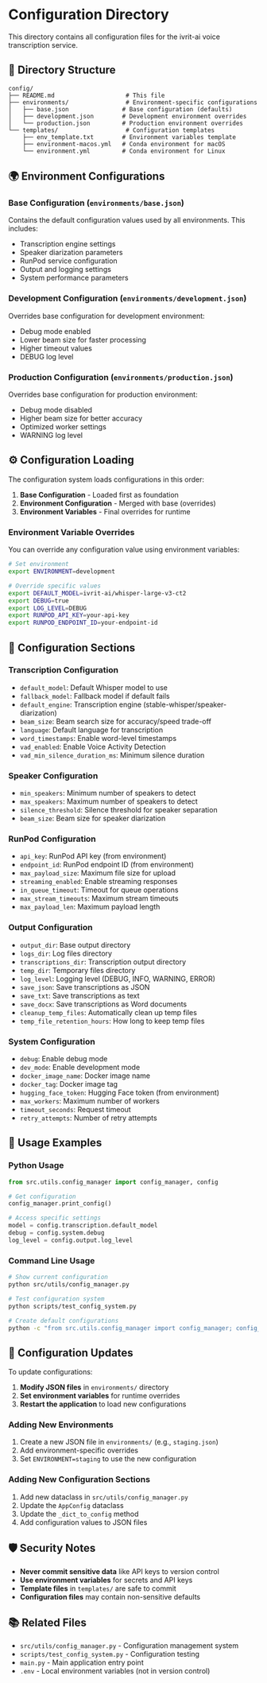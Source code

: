 # Configuration Directory

This directory contains all configuration files for the ivrit-ai voice transcription service.

## 📁 Directory Structure

```
config/
├── README.md                    # This file
├── environments/                # Environment-specific configurations
│   ├── base.json               # Base configuration (defaults)
│   ├── development.json        # Development environment overrides
│   └── production.json         # Production environment overrides
└── templates/                   # Configuration templates
    ├── env_template.txt        # Environment variables template
    ├── environment-macos.yml   # Conda environment for macOS
    └── environment.yml         # Conda environment for Linux
```

## 🌍 Environment Configurations

### Base Configuration (`environments/base.json`)
Contains the default configuration values used by all environments. This includes:
- Transcription engine settings
- Speaker diarization parameters
- RunPod service configuration
- Output and logging settings
- System performance parameters

### Development Configuration (`environments/development.json`)
Overrides base configuration for development environment:
- Debug mode enabled
- Lower beam size for faster processing
- Higher timeout values
- DEBUG log level

### Production Configuration (`environments/production.json`)
Overrides base configuration for production environment:
- Debug mode disabled
- Higher beam size for better accuracy
- Optimized worker settings
- WARNING log level

## ⚙️ Configuration Loading

The configuration system loads configurations in this order:
1. **Base Configuration** - Loaded first as foundation
2. **Environment Configuration** - Merged with base (overrides)
3. **Environment Variables** - Final overrides for runtime

### Environment Variable Overrides

You can override any configuration value using environment variables:

```bash
# Set environment
export ENVIRONMENT=development

# Override specific values
export DEFAULT_MODEL=ivrit-ai/whisper-large-v3-ct2
export DEBUG=true
export LOG_LEVEL=DEBUG
export RUNPOD_API_KEY=your-api-key
export RUNPOD_ENDPOINT_ID=your-endpoint-id
```

## 🔧 Configuration Sections

### Transcription Configuration
- `default_model`: Default Whisper model to use
- `fallback_model`: Fallback model if default fails
- `default_engine`: Transcription engine (stable-whisper/speaker-diarization)
- `beam_size`: Beam search size for accuracy/speed trade-off
- `language`: Default language for transcription
- `word_timestamps`: Enable word-level timestamps
- `vad_enabled`: Enable Voice Activity Detection
- `vad_min_silence_duration_ms`: Minimum silence duration

### Speaker Configuration
- `min_speakers`: Minimum number of speakers to detect
- `max_speakers`: Maximum number of speakers to detect
- `silence_threshold`: Silence threshold for speaker separation
- `beam_size`: Beam size for speaker diarization

### RunPod Configuration
- `api_key`: RunPod API key (from environment)
- `endpoint_id`: RunPod endpoint ID (from environment)
- `max_payload_size`: Maximum file size for upload
- `streaming_enabled`: Enable streaming responses
- `in_queue_timeout`: Timeout for queue operations
- `max_stream_timeouts`: Maximum stream timeouts
- `max_payload_len`: Maximum payload length

### Output Configuration
- `output_dir`: Base output directory
- `logs_dir`: Log files directory
- `transcriptions_dir`: Transcription output directory
- `temp_dir`: Temporary files directory
- `log_level`: Logging level (DEBUG, INFO, WARNING, ERROR)
- `save_json`: Save transcriptions as JSON
- `save_txt`: Save transcriptions as text
- `save_docx`: Save transcriptions as Word documents
- `cleanup_temp_files`: Automatically clean up temp files
- `temp_file_retention_hours`: How long to keep temp files

### System Configuration
- `debug`: Enable debug mode
- `dev_mode`: Enable development mode
- `docker_image_name`: Docker image name
- `docker_tag`: Docker image tag
- `hugging_face_token`: Hugging Face token (from environment)
- `max_workers`: Maximum number of workers
- `timeout_seconds`: Request timeout
- `retry_attempts`: Number of retry attempts

## 📝 Usage Examples

### Python Usage
```python
from src.utils.config_manager import config_manager, config

# Get configuration
config_manager.print_config()

# Access specific settings
model = config.transcription.default_model
debug = config.system.debug
log_level = config.output.log_level
```

### Command Line Usage
```bash
# Show current configuration
python src/utils/config_manager.py

# Test configuration system
python scripts/test_config_system.py

# Create default configurations
python -c "from src.utils.config_manager import config_manager; config_manager.create_default_configs()"
```

## 🔄 Configuration Updates

To update configurations:

1. **Modify JSON files** in `environments/` directory
2. **Set environment variables** for runtime overrides
3. **Restart the application** to load new configurations

### Adding New Environments

1. Create a new JSON file in `environments/` (e.g., `staging.json`)
2. Add environment-specific overrides
3. Set `ENVIRONMENT=staging` to use the new configuration

### Adding New Configuration Sections

1. Add new dataclass in `src/utils/config_manager.py`
2. Update the `AppConfig` dataclass
3. Update the `_dict_to_config` method
4. Add configuration values to JSON files

## 🛡️ Security Notes

- **Never commit sensitive data** like API keys to version control
- **Use environment variables** for secrets and API keys
- **Template files** in `templates/` are safe to commit
- **Configuration files** may contain non-sensitive defaults

## 📚 Related Files

- `src/utils/config_manager.py` - Configuration management system
- `scripts/test_config_system.py` - Configuration testing
- `main.py` - Main application entry point
- `.env` - Local environment variables (not in version control) 